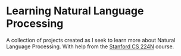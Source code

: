 # Learning Natural Language Processing
A collection of projects created as I seek to learn more about Natural Language Processing. With help from the [Stanford CS 224N](https://web.stanford.edu/class/cs224n/) course. 
